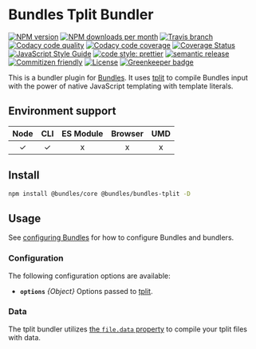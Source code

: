 # Bundles Tplit Bundler

<!-- Shields. -->
<p>
    <!-- NPM version. -->
    <a href="https://www.npmjs.com/package/@bundles/bundles-tplit"><img alt="NPM version" src="https://img.shields.io/npm/v/@bundles/bundles-tplit.svg?style=flat-square"></a>
    <!-- NPM downloads/month. -->
    <a href="https://www.npmjs.com/package/@bundles/bundles-tplit"><img alt="NPM downloads per month" src="https://img.shields.io/npm/dm/@bundles/bundles-tplit.svg?style=flat-square"></a>
    <!-- Travis branch. -->
    <a href="https://github.com/brikcss/bundles-tplit/tree/master"><img alt="Travis branch" src="https://img.shields.io/travis/rust-lang/rust/master.svg?style=flat-square&label=master"></a>
    <!-- Codacy. -->
    <a href="https://www.codacy.com"><img alt="Codacy code quality" src="https://img.shields.io/codacy/grade/eea4417c437a45b9a07ee254c41c309d/master.svg?style=flat-square"></a>
    <a href="https://www.codacy.com"><img alt="Codacy code coverage" src="https://img.shields.io/codacy/coverage/eea4417c437a45b9a07ee254c41c309d/master.svg?style=flat-square"></a>
    <!-- Coveralls -->
    <a href='https://coveralls.io/github/brikcss/bundles-tplit?branch=master'><img src='https://img.shields.io/coveralls/github/brikcss/bundles-tplit/master.svg?style=flat-square' alt='Coverage Status' /></a>
    <!-- JS Standard style. -->
    <a href="https://standardjs.com"><img alt="JavaScript Style Guide" src="https://img.shields.io/badge/code_style-standard-brightgreen.svg?style=flat-square"></a>
    <!-- Prettier code style. -->
    <a href="https://prettier.io/"><img alt="code style: prettier" src="https://img.shields.io/badge/code_style-prettier-ff69b4.svg?style=flat-square"></a>
    <!-- Semantic release. -->
    <a href="https://github.com/semantic-release/semantic-release"><img alt="semantic release" src="https://img.shields.io/badge/%20%20%F0%9F%93%A6%F0%9F%9A%80-semantic--release-e10079.svg?style=flat-square"></a>
    <!-- Commitizen friendly. -->
    <a href="http://commitizen.github.io/cz-cli/"><img alt="Commitizen friendly" src="https://img.shields.io/badge/commitizen-friendly-brightgreen.svg?style=flat-square"></a>
    <!-- MIT License. -->
    <a href="https://choosealicense.com/licenses/mit/"><img alt="License" src="https://img.shields.io/npm/l/express.svg?style=flat-square"></a>
    <!-- Greenkeeper. -->
    <a href="https://greenkeeper.io/"><img src="https://badges.greenkeeper.io/brikcss/bundles-tplit.svg?style=flat-square" alt="Greenkeeper badge"></a>
</p>

This is a bundler plugin for [Bundles](https://github.com/brikcss/bundles-core). It uses [tplit](https://github.com/brikcss/tplit) to compile Bundles input with the power of native JavaScript templating with template literals.

## Environment support

| Node | CLI | ES Module | Browser | UMD |
| :--: | :-: | :-------: | :-----: | :-: |
|  ✓   |  ✓  |     x     |    x    |  x  |

## Install

```sh
npm install @bundles/core @bundles/bundles-tplit -D
```

## Usage

See [configuring Bundles](https://github.com/brikcss/bundles-core#configuration) for how to configure Bundles and bundlers.

### Configuration

The following configuration options are available:

- **`options`** _{Object}_ Options passed to [tplit](https://github.com/brikcss/tplit).

### Data

The tplit bundler utilizes [the `file.data` property](https://github.com/brikcss/bundles-core#the-file-object) to compile your tplit files with data.
